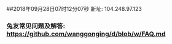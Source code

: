 ##2018年09月28日07时12分07秒 新址: 104.248.97.123
### 兔友常见问题及解答: https://github.com/wanggonging/d/blob/w/FAQ.md
